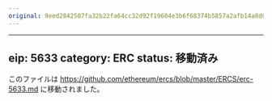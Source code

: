 ```yaml
---
original: 9eed2842507fa32b22fa64cc32d92f19604e3b6f68374b5857a2afb14a8d0756
---
```


---
eip: 5633
category: ERC
status: 移動済み
---

このファイルは https://github.com/ethereum/ercs/blob/master/ERCS/erc-5633.md に移動されました。